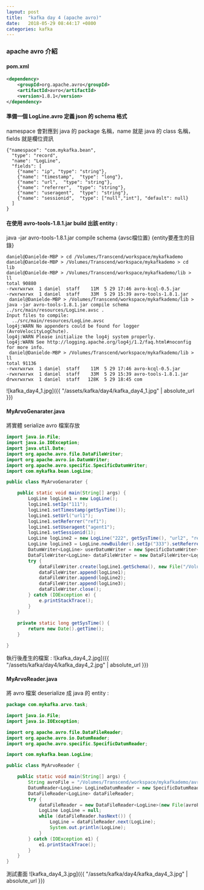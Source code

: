 ```yaml
---
layout: post
title:  "kafka day 4 (apache avro)"
date:   2018-05-29 08:44:17 +0800
categories: kafka
---
```


### apache avro 介紹
#### pom.xml

```xml
<dependency>
	<groupId>org.apache.avro</groupId>
	<artifactId>avro</artifactId>
	<version>1.8.1</version>
</dependency>
```

#### 準備一個 LogLine.avro 定義 json 的 schema 格式
namespace 會對應到 java 的 package 名稱，name 就是 java 的 class 名稱，fields 就是欄位資訊
```
{"namespace": "com.mykafka.bean",
  "type": "record",
  "name": "LogLine",
  "fields": [
    {"name": "ip", "type": "string"},
    {"name": "timestamp",  "type": "long"},
    {"name": "url",  "type": "string"},
    {"name": "referrer",  "type": "string"},
    {"name": "useragent",  "type": "string"},
    {"name": "sessionid",  "type": ["null","int"], "default": null}
  ]
}
```
#### 在使用 avro-tools-1.8.1.jar build 出該 entity : 
java -jar avro-tools-1.8.1.jar compile schema {avsc檔位置} {entity要產生的目錄}
```console
daniel@Danielde-MBP > cd /Volumes/Transcend/workspace/mykafkademo
daniel@Danielde-MBP > /Volumes/Transcend/workspace/mykafkademo > cd lib
daniel@Danielde-MBP > /Volumes/Transcend/workspace/mykafkademo/lib > ll
total 90880
-rwxrwxrwx  1 daniel  staff    11M  5 29 17:46 avro-kcql-0.5.jar
-rwxrwxrwx  1 daniel  staff    33M  5 29 15:39 avro-tools-1.8.1.jar
 daniel@Danielde-MBP > /Volumes/Transcend/workspace/mykafkademo/lib > java -jar avro-tools-1.8.1.jar compile schema ../src/main/resources/LogLine.avsc .
Input files to compile:
  ../src/main/resources/LogLine.avsc
log4j:WARN No appenders could be found for logger (AvroVelocityLogChute).
log4j:WARN Please initialize the log4j system properly.
log4j:WARN See http://logging.apache.org/log4j/1.2/faq.html#noconfig for more info.
 daniel@Danielde-MBP > /Volumes/Transcend/workspace/mykafkademo/lib > ll
total 91136
-rwxrwxrwx  1 daniel  staff    11M  5 29 17:46 avro-kcql-0.5.jar
-rwxrwxrwx  1 daniel  staff    33M  5 29 15:39 avro-tools-1.8.1.jar
drwxrwxrwx  1 daniel  staff   128K  5 29 18:45 com
```
![kafka_day4_1.jpg]({{ "/assets/kafka/day4/kafka_day4_1.jpg" | absolute_url }})


#### MyArvoGenarater.java
將實體 serialize avro 檔案存放

```java
import java.io.File;
import java.io.IOException;
import java.util.Date;
import org.apache.avro.file.DataFileWriter;
import org.apache.avro.io.DatumWriter;
import org.apache.avro.specific.SpecificDatumWriter;
import com.mykafka.bean.LogLine;

public class MyArvoGenarater {

	public static void main(String[] args) {
		LogLine logLine1 = new LogLine();
		logLine1.setIp("111");
		logLine1.setTimestamp(getSysTime());
		logLine1.setUrl("url1");
		logLine1.setReferrer("ref1");
		logLine1.setUseragent("agent1");
		logLine1.setSessionid(1);
		LogLine logLine2 = new LogLine("222", getSysTime(), "url2", "ref2", "agent2", 2);
		LogLine logLine3 = LogLine.newBuilder().setIp("333").setReferrer("ref3").setSessionid(3).setTimestamp(getSysTime()).setUrl("url3").setUseragent("agent3").build();
		DatumWriter<LogLine> userDatumWriter = new SpecificDatumWriter<LogLine>(LogLine.class);
		DataFileWriter<LogLine> dataFileWriter = new DataFileWriter<LogLine>(userDatumWriter);
		try {
			dataFileWriter.create(logLine1.getSchema(), new File("/Volumes/Transcend/workspace/mykafkademo/avrofiles/logLine.avro"));
			dataFileWriter.append(logLine1);
			dataFileWriter.append(logLine2);
			dataFileWriter.append(logLine3);
			dataFileWriter.close();
		} catch (IOException e) {
			e.printStackTrace();
		}
	}
	
	private static long getSysTime() {
		return new Date().getTime();
	}

}
```
執行後產生的檔案 : 
![kafka_day4_2.jpg]({{ "/assets/kafka/day4/kafka_day4_2.jpg" | absolute_url }})

#### MyArvoReader.java
將 avro 檔案 deserialize 成 java 的 entity : 
```java
package com.mykafka.arvo.task;

import java.io.File;
import java.io.IOException;

import org.apache.avro.file.DataFileReader;
import org.apache.avro.io.DatumReader;
import org.apache.avro.specific.SpecificDatumReader;

import com.mykafka.bean.LogLine;

public class MyArvoReader {

	public static void main(String[] args) {
		String avroFile = "/Volumes/Transcend/workspace/mykafkademo/avrofiles/logLine.avro";
		DatumReader<LogLine> LogLineDatumReader = new SpecificDatumReader<LogLine>(LogLine.class);
		DataFileReader<LogLine> dataFileReader;
		try {
			dataFileReader = new DataFileReader<LogLine>(new File(avroFile), LogLineDatumReader);
			LogLine LogLine = null;
			while (dataFileReader.hasNext()) {
				LogLine = dataFileReader.next(LogLine);
				System.out.println(LogLine);
			}
		} catch (IOException e1) {
			e1.printStackTrace();
		}
	}
}

```
測試畫面
![kafka_day4_3.jpg]({{ "/assets/kafka/day4/kafka_day4_3.jpg" | absolute_url }})



